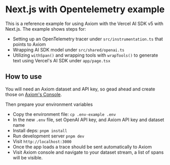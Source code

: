 # Next.js with Opentelemetry example

This is a reference example for using Axiom with the Vercel AI SDK v5 with Next.js. The example shows steps for:

- Setting up an OpenTelemetry tracer under `src/instrumentation.ts` that points to Axiom
- Wrapping AI SDK model under `src/shared/openai.ts`
- Utilizing `withSpan()` and wrapping tools with `wrapTools()` to generate text using Vercel's AI SDK under `app/page.tsx`

## How to use

You will need an Axiom dataset and API key, so gead ahead and create those on [Axiom's Console](https://app.axiom.co/datasets).

Then prepare your environment variables

- Copy the environment file: `cp .env-example .env`
- In the new `.env` file, set OpenAI API key, and Axiom API key and dataset name
- Install deps: `pnpm install`
- Run development server `pnpm dev`
- Visit `http://localhost:3000`
- Once the app loads a trace should be sent automatically to Axiom
- Visit Axiom console and navigate to your dataset stream, a list of spans will be visible.
